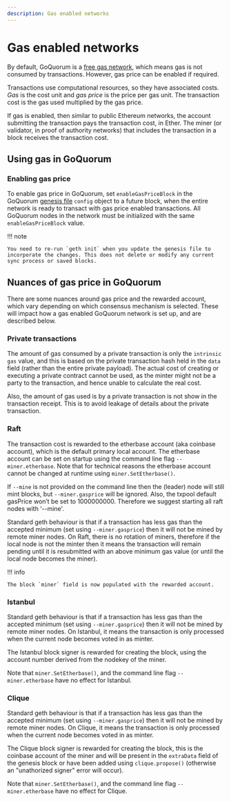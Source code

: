 ```yaml
---
description: Gas enabled networks
---
```


# Gas enabled networks

By default, GoQuorum is a [free gas network](free-gas-network.md), which means gas is not consumed by transactions.
However, gas price can be enabled if required.

Transactions use computational resources, so they have associated costs.
*Gas* is the cost unit and *gas price* is the price per gas unit.
The transaction cost is the gas used multiplied by the gas price.

If gas is enabled, then similar to public Ethereum networks, the account submitting the transaction pays the transaction cost, in Ether.
The miner (or validator, in proof of authority networks) that includes the transaction in a block receives the
transaction cost.

## Using gas in GoQuorum

### Enabling gas price

To enable gas price in GoQuorum, set `enableGasPriceBlock` in the GoQuorum
[genesis file](../configure-and-manage/configure/genesis-file/genesis-options.md) `config` object to a future block, when the entire network is
ready to transact with gas price enabled transactions.
All GoQuorum nodes in the network must be initialized with the same `enableGasPriceBlock` value.

!!! note

    You need to re-run `geth init` when you update the genesis file to incorporate the changes. This does not delete or modify any current sync process or saved blocks.

## Nuances of gas price in GoQuorum

There are some nuances around gas price and the rewarded account, which vary depending on which consensus mechanism is selected.
These will impact how a gas enabled GoQuorum network is set up, and are described below.

### Private transactions

The amount of gas consumed by a private transaction is only the `intrinsic gas` value, and this is based on the private transaction hash held in the `data` field (rather than the entire private payload).
The actual cost of creating or executing a private contract cannot be used, as the minter might not be a party to the transaction, and hence unable to calculate the real cost.

Also, the amount of gas used is by a private transaction is not show in the transaction receipt.
This is to avoid leakage of details about the private transaction.

### Raft

The transaction cost is rewarded to the etherbase account (aka coinbase account), which is the default primary local account.
The etherbase account can be set on startup using the command line flag `--miner.etherbase`.
Note that for technical reasons the etherbase account cannot be changed at runtime using `miner.SetEtherbase()`.

If `--mine` is not provided on the command line then the (leader) node will still mint blocks, but `--miner.gasprice` will be ignored.
Also, the txpool default gasPrice won’t be set to 1000000000.
Therefore we suggest starting all raft nodes with ‘--mine'.

Standard geth behaviour is that if a transaction has less gas than the accepted minimum (set using `--miner.gasprice`) then it will not be mined by remote miner nodes.
On Raft, there is no rotation of miners, therefore if the local node is not the minter then it means the transaction will remain pending until it is resubmitted with an above minimum gas value (or until the local node becomes the miner).

!!! info

    The block `miner` field is now populated with the rewarded account.

### Istanbul

Standard geth behaviour is that if a transaction has less gas than the accepted minimum (set using `--miner.gasprice`) then it will not be mined by remote miner nodes.
On Istanbul, it means the transaction is only processed when the current node becomes voted in as minter.

The Istanbul block signer is rewarded for creating the block, using the account number derived from the nodekey of the miner.

Note that `miner.SetEtherbase()`, and the command line flag `--miner.etherbase` have no effect for Istanbul.

### Clique

Standard geth behaviour is that if a transaction has less gas than the accepted minimum (set using `--miner.gasprice`) then it will not be mined by remote miner nodes.
On Clique, it means the transaction is only processed when the current node becomes voted in as minter.

The Clique block signer is rewarded for creating the block, this is the coinbase account of the miner and will be present in the `extraData` field of the genesis block or have been added using `clique.propose()` (otherwise an "unathorized signer" error will occur).

Note that `miner.SetEtherbase()`, and the command line flag `--miner.etherbase` have no effect for Clique.
